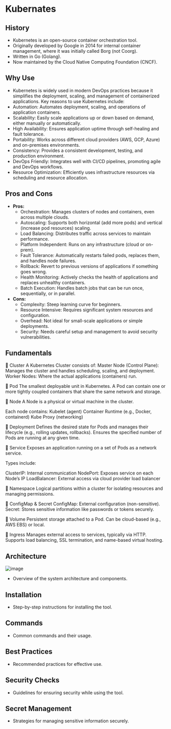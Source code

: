 # Kubernates

## History
- Kubernetes is an open-source container orchestration tool. 
- Originally developed by Google in 2014 for internal container management, where it was initially called Borg (not Coorg). 
- Written in Go (Golang).
- Now maintained by the Cloud Native Computing Foundation (CNCF).

## Why Use
- Kubernetes is widely used in modern DevOps practices because it simplifies the deployment, scaling, and management of containerized applications. Key reasons to use Kubernetes include:
- Automation: Automates deployment, scaling, and operations of application containers.
- Scalability: Easily scale applications up or down based on demand, either manually or automatically.
- High Availability: Ensures application uptime through self-healing and fault tolerance.
- Portability: Works across different cloud providers (AWS, GCP, Azure) and on-premises environments.
- Consistency: Provides a consistent development, testing, and production environment.
- DevOps Friendly: Integrates well with CI/CD pipelines, promoting agile and DevOps workflows.
- Resource Optimization: Efficiently uses infrastructure resources via scheduling and resource allocation.
  
## Pros and Cons
- **Pros:**
  - Orchestration: Manages clusters of nodes and containers, even across multiple clouds.
  - Autoscaling: Supports both horizontal (add more pods) and vertical (increase pod resources) scaling.
  -  Load Balancing: Distributes traffic across services to maintain performance.
  - Platform Independent: Runs on any infrastructure (cloud or on-prem).
  - Fault Tolerance: Automatically restarts failed pods, replaces them, and handles node failures.
  - Rollback: Revert to previous versions of applications if something goes wrong.
  - Health Monitoring: Actively checks the health of applications and replaces unhealthy containers.
  - Batch Execution: Handles batch jobs that can be run once, sequentially, or in parallel.
- **Cons:**
  - Complexity: Steep learning curve for beginners.
  - Resource Intensive: Requires significant system resources and configuration.
  - Overhead: Not ideal for small-scale applications or simple deployments.
  - Security: Needs careful setup and management to avoid security vulnerabilities.

## Fundamentals
🔹 Cluster
  A Kubernetes Cluster consists of:
    Master Node (Control Plane): Manages the cluster and handles scheduling, scaling, and deployment.
    Worker Nodes: Where the actual applications (containers) run.

🔹 Pod
    The smallest deployable unit in Kubernetes.
    A Pod can contain one or more tightly coupled containers that share the same network and storage.

🔹 Node
    A Node is a physical or virtual machine in the cluster.

Each node contains:
Kubelet (agent)
Container Runtime (e.g., Docker, containerd)
Kube Proxy (networking)

🔹 Deployment
  Defines the desired state for Pods and manages their lifecycle (e.g., rolling updates, rollbacks).
  Ensures the specified number of Pods are running at any given time.

🔹 Service
  Exposes an application running on a set of Pods as a network service.

  Types include:

  ClusterIP: Internal communication
  NodePort: Exposes service on each Node’s IP
  LoadBalancer: External access via cloud provider load balancer

🔹 Namespace
  Logical partitions within a cluster for isolating resources and managing permissions.

🔹 ConfigMap & Secret
  ConfigMap: External configuration (non-sensitive).
  Secret: Stores sensitive information like passwords or tokens securely.

🔹 Volume
  Persistent storage attached to a Pod.
  Can be cloud-based (e.g., AWS EBS) or local.

🔹 Ingress
  Manages external access to services, typically via HTTP.
  Supports load balancing, SSL termination, and name-based virtual hosting.

## Architecture
![image](https://github.com/user-attachments/assets/9e8b19c6-7fe1-40c9-b499-c5b7d4103544)

- Overview of the system architecture and components.

## Installation
- Step-by-step instructions for installing the tool.

## Commands
- Common commands and their usage.

## Best Practices
- Recommended practices for effective use.

## Security Checks
- Guidelines for ensuring security while using the tool.

## Secret Management
- Strategies for managing sensitive information securely.
